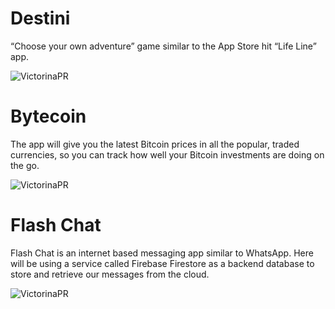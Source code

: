 # Destini

“Choose your own adventure” game similar to the App Store hit “Life Line” app.


![VictorinaPR](https://i.postimg.cc/dVxb1TnB/2019-09-17-15-17-52-a5762718ea7a285eb09f7003550a06b1.gif)

# Bytecoin

The app will give you the latest Bitcoin prices in all the popular, traded currencies, so you can track how well your Bitcoin investments are doing on the go.


![VictorinaPR](https://i.postimg.cc/zDs5Lrxj/2019-09-17-16-10-30-293cc192b1166fd33fec89153b5e8f40.gif)

# Flash Chat

Flash Chat is an internet based messaging app similar to WhatsApp. Here will be using a service called Firebase Firestore as a backend database to store and retrieve our messages from the cloud.


![VictorinaPR](https://github.com/londonappbrewery/Images/blob/master/Flash%20Chat.gif)
